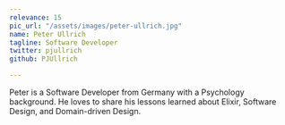 ```yaml
---
relevance: 15
pic_url: "/assets/images/peter-ullrich.jpg"
name: Peter Ullrich
tagline: Software Developer
twitter: pjullrich
github: PJUllrich

---
```

<p>Peter is a Software Developer from Germany with a Psychology background. He loves to share his lessons learned about Elixir, Software Design, and Domain-driven Design.
 </p>